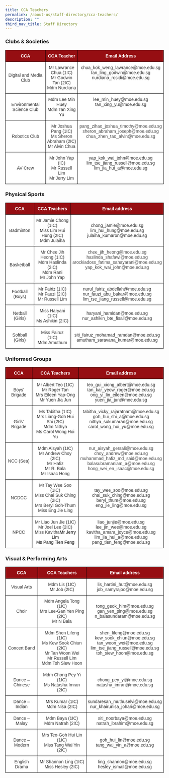 ```yaml
---
title: CCA Teachers
permalink: /about-us/staff-directory/cca-teachers/
description: ""
third_nav_title: Staff Directory
---
```

### Clubs &amp; Societies

<style type="text/css">
.tg  {border-collapse:collapse;border-spacing:0;}
.tg td{border-color:black;border-style:solid;border-width:1px;font-family:Arial, sans-serif;font-size:14px;
  overflow:hidden;padding:10px 5px;word-break:normal;}
.tg th{border-color:black;border-style:solid;border-width:1px;font-family:Arial, sans-serif;font-size:14px;
  font-weight:normal;overflow:hidden;padding:10px 5px;word-break:normal;}
.tg .tg-96bg{background-color:#FFF;color:#444;text-align:center;vertical-align:top}
.tg .tg-m8pc{background-color:#960E12;color:#FFF;font-weight:bold;text-align:center;vertical-align:middle}
.tg .tg-9r35{background-color:#FFF;color:#343434;text-align:center;vertical-align:middle}
.tg .tg-tyn3{background-color:#FFF;color:#343434;text-align:center;vertical-align:top}
</style>
<table class="tg">
<thead>
  <tr>
    <th class="tg-m8pc"><span style="font-weight:bold;color:#FFF;background-color:#960E12">CCA</span></th>
    <th class="tg-m8pc"><span style="font-weight:bold;color:#FFF;background-color:#960E12">CCA Teacher</span></th>
    <th class="tg-m8pc"><span style="font-weight:bold;color:#FFF;background-color:#960E12">Email Address</span></th>
  </tr>
</thead>
<tbody>
  <tr>
    <td class="tg-9r35"><span style="color:#343434;background-color:#FFF">Digital and Media Club</span></td>
    <td class="tg-tyn3"><span style="color:#343434">Mr Lawrance Chua (1IC)</span><br><span style="color:#343434">Mr Godwin Tan (2IC)</span><br><span style="color:#343434">Mdm Nurdiana</span></td>
    <td class="tg-tyn3"><span style="color:#343434">chua_kok_weng_lawrance@moe.edu.sg</span><br><span style="color:#343434">tan_ling_godwin@moe.edu.sg</span><br><span style="color:#343434">nurdiana_rosidi@moe.edu.sg</span></td>
  </tr>
  <tr>
    <td class="tg-9r35"><span style="color:#343434;background-color:#FFF">Environmental Science Club</span></td>
    <td class="tg-tyn3"><span style="color:#343434">Mdm Lee Min Huey</span><br><span style="color:#343434">Mdm Tan Xing Yu</span></td>
    <td class="tg-tyn3"><span style="color:#343434">lee_min_huey@moe.edu.sg</span><br><span style="color:#343434">tan_xing_yu@moe.edu.sg</span></td>
  </tr>
  <tr>
    <td class="tg-9r35"><span style="color:#343434;background-color:#FFF">Robotics Club</span></td>
    <td class="tg-tyn3"><span style="color:#343434">Mr Joshua Pang (1IC)</span><br><span style="color:#343434">Ms Sheron Abraham (2IC)</span><br>Mr Alvin Chua</td>
    <td class="tg-96bg">pang_zihao_joshua_timothy@moe.edu.sg<br>sheron_abraham_joseph@moe.edu.sg<br>chua_zhen_tao_alvin@moe.edu.sg</td>
  </tr>
  <tr>
    <td class="tg-9r35"><span style="color:#343434;background-color:#FFF"> AV Crew</span></td>
    <td class="tg-9r35"><span style="color:#343434;background-color:#FFF">Mr John Yap (IC)</span><br><span style="color:#343434;background-color:#FFF">Mr Russell Lim</span><br><span style="color:#343434;background-color:#FFF">Mr Jerry Lim</span></td>
    <td class="tg-tyn3"><span style="color:#343434"> yap_kok_wai_john@moe.edu.sg</span><br><span style="color:#343434">lim_tse_jiang_russell@moe.edu.sg</span><br><span style="color:#343434">lim_jia_hui_a@moe.edu.sg</span></td>
  </tr>
</tbody>
</table>

### Physical Sports

<style type="text/css">
.tg  {border-collapse:collapse;border-spacing:0;}
.tg td{border-color:black;border-style:solid;border-width:1px;font-family:Arial, sans-serif;font-size:14px;
  overflow:hidden;padding:10px 5px;word-break:normal;}
.tg th{border-color:black;border-style:solid;border-width:1px;font-family:Arial, sans-serif;font-size:14px;
  font-weight:normal;overflow:hidden;padding:10px 5px;word-break:normal;}
.tg .tg-96bg{background-color:#FFF;color:#444;text-align:center;vertical-align:top}
.tg .tg-hzgw{background-color:#960E12;color:#FFF;font-weight:bold;text-align:center;vertical-align:top}
.tg .tg-9r35{background-color:#FFF;color:#343434;text-align:center;vertical-align:middle}
.tg .tg-tyn3{background-color:#FFF;color:#343434;text-align:center;vertical-align:top}
</style>
<table class="tg">
<thead>
  <tr>
    <th class="tg-hzgw"><span style="font-weight:bold;color:#FFF;background-color:#960E12">CCA</span></th>
    <th class="tg-hzgw"><span style="font-weight:bold;color:#FFF;background-color:#960E12">CCA Teachers</span></th>
    <th class="tg-hzgw"><span style="font-weight:bold;color:#FFF;background-color:#960E12">Email address</span></th>
  </tr>
</thead>
<tbody>
  <tr>
    <td class="tg-9r35"><span style="color:#343434;background-color:#FFF">Badminton</span></td>
    <td class="tg-tyn3"><span style="color:#343434">Mr Jamie Chong (1IC)</span><br><span style="color:#343434">Miss Lim Hui Hung (2IC)</span><br><span style="color:#343434">Mdm Julaiha</span></td>
    <td class="tg-9r35"><span style="color:#343434;background-color:#FFF">chong_jamie@moe.edu.sg</span><br><span style="color:#343434;background-color:#FFF">lim_hui_hung@moe.edu.sg</span><br><span style="color:#343434;background-color:#FFF">julaiha_kumaron@moe.edu.sg</span></td>
  </tr>
  <tr>
    <td class="tg-9r35"><span style="color:#343434;background-color:#FFF">Basketball</span></td>
    <td class="tg-tyn3"><span style="color:#343434">Mr Chee Jih Heong (1IC)</span><br><span style="color:#343434">Mdm Haslinda (2IC)</span><br><span style="color:#343434">Mdm Rani</span><br>Mr John Yap</td>
    <td class="tg-96bg">chee_jih_heong@moe.edu.sg<br>haslinda_shafawi@moe.edu.sg<br>arockiadoss_fatima_sahayarani@moe.edu.sg<br>yap_kok_wai_john@moe.edu.sg</td>
  </tr>
  <tr>
    <td class="tg-9r35"><span style="color:#343434;background-color:#FFF">Football (Boys)</span></td>
    <td class="tg-9r35"><span style="color:#343434;background-color:#FFF">Mr Fairiz (1IC)</span><br><span style="color:#343434;background-color:#FFF">Mr Fauzi (2IC)</span><br><span style="color:#343434;background-color:#FFF">Mr Russell Lim</span></td>
    <td class="tg-9r35"><span style="color:#343434;background-color:#FFF">nurul_fairiz_abdellah@moe.edu.sg</span><br><span style="color:#343434;background-color:#FFF">nur_fauzi_abu_bakar@moe.edu.sg</span><br><span style="color:#343434;background-color:#FFF">lim_tse_jiang_russell@moe.edu.sg</span></td>
  </tr>
  <tr>
    <td class="tg-9r35"><span style="color:#343434;background-color:#FFF">Netball (Girls)</span></td>
    <td class="tg-9r35"><span style="color:#343434;background-color:#FFF">Miss Haryani (1IC)</span><br><span style="color:#343434;background-color:#FFF">Ms Ashikin (2IC)</span></td>
    <td class="tg-9r35"><span style="color:#343434;background-color:#FFF">haryani_hamidan@moe.edu.sg </span><br><span style="color:#343434;background-color:#FFF">nur_ashikin_bte_fisall@moe.edu.sg</span></td>
  </tr>
  <tr>
    <td class="tg-9r35"><span style="color:#343434;background-color:#FFF">Softball (Girls)</span></td>
    <td class="tg-9r35"><span style="color:#343434;background-color:#FFF">Miss Fairuz (1IC)</span><br><span style="color:#343434;background-color:#FFF">Mdm Amuthum</span></td>
    <td class="tg-9r35"><span style="color:#343434;background-color:#FFF">siti_fairuz_mohamad_ramdan@moe.edu.sg</span><br><span style="color:#343434;background-color:#FFF">amutham_saravana_kumar@moe.edu.sg</span></td>
  </tr>
</tbody>
</table>

### Uniformed Groups

<style type="text/css">
.tg  {border-collapse:collapse;border-spacing:0;}
.tg td{border-color:black;border-style:solid;border-width:1px;font-family:Arial, sans-serif;font-size:14px;
  overflow:hidden;padding:10px 5px;word-break:normal;}
.tg th{border-color:black;border-style:solid;border-width:1px;font-family:Arial, sans-serif;font-size:14px;
  font-weight:normal;overflow:hidden;padding:10px 5px;word-break:normal;}
.tg .tg-96bg{background-color:#FFF;color:#444;text-align:center;vertical-align:top}
.tg .tg-hzgw{background-color:#960E12;color:#FFF;font-weight:bold;text-align:center;vertical-align:top}
.tg .tg-9r35{background-color:#FFF;color:#343434;text-align:center;vertical-align:middle}
.tg .tg-tyn3{background-color:#FFF;color:#343434;text-align:center;vertical-align:top}
</style>
<table class="tg">
<thead>
  <tr>
    <th class="tg-hzgw"><span style="font-weight:bold;color:#FFF;background-color:#960E12">CCA</span></th>
    <th class="tg-hzgw"><span style="font-weight:bold;color:#FFF;background-color:#960E12">CCA Teachers</span></th>
    <th class="tg-hzgw"><span style="font-weight:bold;color:#FFF;background-color:#960E12">Email address</span></th>
  </tr>
</thead>
<tbody>
  <tr>
    <td class="tg-9r35"><span style="color:#343434;background-color:#FFF">Boys’ Brigade</span></td>
    <td class="tg-tyn3"><span style="color:#343434">Mr Albert Teo (1IC)</span><br><span style="color:#343434">Mr Roger Tan</span><br><span style="color:#343434">Mrs Eileen Yap-Ong</span><br><span style="color:#343434">Mr Yuen Jia Jun</span></td>
    <td class="tg-9r35"><span style="color:#343434;background-color:#FFF">teo_gui_xiong_albert@moe.edu.sg</span><br><span style="color:#343434;background-color:#FFF">tan_kar_yeow_roger@moe.edu.sg</span><br><span style="color:#343434;background-color:#FFF">ong_yi_lin_eileen@moe.edu.sg</span><br><span style="color:#343434;background-color:#FFF">yuen_jia_jun@moe.edu.sg</span></td>
  </tr>
  <tr>
    <td class="tg-9r35"><span style="color:#343434;background-color:#FFF">Girls’ Brigade</span></td>
    <td class="tg-tyn3"><span style="color:#343434">Ms Tabitha (1IC)</span><br><span style="color:#343434">Mrs Liang-Goh Hui Shi (2IC)</span><br><span style="color:#343434">Mdm Nithya</span><br><span style="color:#343434">Ms Carol Wong Hoi Yu</span></td>
    <td class="tg-tyn3"><span style="color:#343434">tabitha_vicky_rajaratnam@moe.edu.sg</span><br><span style="color:#343434">goh_hui_shi_a@moe.edu.sg</span><br><span style="color:#343434">nithya_sukumaran@moe.edu.sg</span><br>carol_wong_hoi_yu@moe.edu.sg</td>
  </tr>
  <tr>
    <td class="tg-9r35"><span style="color:#343434;background-color:#FFF">NCC (Sea)</span></td>
    <td class="tg-tyn3"><span style="color:#343434">Mdm Aisyah (1IC)</span><br><span style="color:#343434">Mr Andrew Choy (2IC)</span><br><span style="color:#343434">Mr Hafiz</span><br>Mr R. Bala<br>Mr Isaac Hong</td>
    <td class="tg-96bg">nur_aisyah_gersali@moe.edu.sg<br>choy_andrew@moe.edu.sg<br>muhammad_hafiz_md_said@moe.edu.sg<br>balasubramaniam_a@moe.edu.sg<br>hong_wei_en_isaac@moe.edu.sg</td>
  </tr>
  <tr>
    <td class="tg-9r35"><span style="color:#343434;background-color:#FFF">NCDCC</span></td>
    <td class="tg-tyn3"><span style="color:#343434">Mr Tay Wee Soo (1IC)</span><br><span style="color:#343434">Miss Chai Suk Ching (2IC)</span><br><span style="color:#343434">Mrs Beryl Goh-Thum</span><br><span style="color:#343434">Miss Eng Jie Ling</span></td>
    <td class="tg-9r35"><span style="color:#343434;background-color:#FFF">tay_wee_soo@moe.edu.sg</span><br><span style="color:#343434;background-color:#FFF">chai_suk_ching@moe.edu.sg</span><br><span style="color:#343434;background-color:#FFF">beryl_thum@moe.edu.sg</span><br><span style="color:#343434;background-color:#FFF">eng_jie_ling@moe.edu.sg</span></td>
  </tr>
  <tr>
    <td class="tg-9r35"><span style="color:#343434;background-color:#FFF">NPCC</span></td>
    <td class="tg-tyn3"><span style="color:#343434">Mr Liao Jun Jie (1IC)</span><br><span style="color:#343434">Mr Joel Lee (2IC)</span><br><span style="color:#343434">Miss Kavitha</span><span style="font-weight:400;color:#000">Mr Jerry Lim</span><br><span style="font-weight:400;color:#000">Ms Pang Tien Feng</span></td>
    <td class="tg-tyn3"><span style="color:#343434">liao_junjie@moe.edu.sg</span><br><span style="color:#343434">lee_jin_wee@moe.edu.sg</span><br><span style="color:#343434">kavitha_amara_joyce@moe.edu.sg</span><br><span style="color:#343434">lim_jia_hui_a@moe.edu.sg</span><br>pang_tien_feng@moe.edu.sg</td>
  </tr>
</tbody>
</table>

### Visual &amp; Performing Arts

<style type="text/css">
.tg  {border-collapse:collapse;border-spacing:0;}
.tg td{border-color:black;border-style:solid;border-width:1px;font-family:Arial, sans-serif;font-size:14px;
  overflow:hidden;padding:10px 5px;word-break:normal;}
.tg th{border-color:black;border-style:solid;border-width:1px;font-family:Arial, sans-serif;font-size:14px;
  font-weight:normal;overflow:hidden;padding:10px 5px;word-break:normal;}
.tg .tg-hzgw{background-color:#960E12;color:#FFF;font-weight:bold;text-align:center;vertical-align:top}
.tg .tg-9r35{background-color:#FFF;color:#343434;text-align:center;vertical-align:middle}
.tg .tg-tyn3{background-color:#FFF;color:#343434;text-align:center;vertical-align:top}
</style>
<table class="tg">
<thead>
  <tr>
    <th class="tg-hzgw"><span style="font-weight:bold;color:#FFF;background-color:#960E12">CCA</span></th>
    <th class="tg-hzgw"><span style="font-weight:bold;color:#FFF;background-color:#960E12">CCA Teachers</span></th>
    <th class="tg-hzgw"><span style="font-weight:bold;color:#FFF;background-color:#960E12">Email address</span></th>
  </tr>
</thead>
<tbody>
  <tr>
    <td class="tg-9r35"><span style="color:#343434;background-color:#FFF">Visual Arts</span></td>
    <td class="tg-9r35"><span style="color:#343434;background-color:#FFF">Mdm Lis (1IC)</span><br><span style="color:#343434;background-color:#FFF">Mr Job (2IC)</span></td>
    <td class="tg-9r35"><span style="color:#343434;background-color:#FFF">lis_hartini_hut@moe.edu.sg</span><br><span style="color:#343434;background-color:#FFF">job_samyrajoo@moe.edu.sg</span></td>
  </tr>
  <tr>
    <td class="tg-9r35"><span style="color:#343434;background-color:#FFF">Choir</span></td>
    <td class="tg-9r35"><span style="color:#343434;background-color:#FFF">Mdm Angela Tong (1IC)</span><br><span style="color:#343434;background-color:#FFF">Mrs Lee-Gan Yen Ping (2IC)</span><br><span style="color:#343434;background-color:#FFF">Mr N Bala</span><br></td>
    <td class="tg-9r35"><span style="color:#343434;background-color:#FFF">tong_geok_him@moe.edu.sg</span><br><span style="color:#343434;background-color:#FFF">gan_yen_ping@moe.edu.sg</span><br><span style="color:#343434;background-color:#FFF">n_balasundaram@moe.edu.sg</span></td>
  </tr>
  <tr>
    <td class="tg-9r35"><span style="color:#343434;background-color:#FFF">Concert Band</span></td>
    <td class="tg-tyn3"><span style="color:#343434">Mdm Shen Lifeng (1IC)</span><br><span style="color:#343434">Ms Kew Sook Chiun (2IC)</span><br><span style="color:#343434">Mr Tan Woon Wei</span><br><span style="color:#343434">Mr Russell Lim</span><br><span style="color:#343434">Mdm Toh Siew Hoon</span></td>
    <td class="tg-tyn3"><span style="color:#343434">shen_lifeng@moe.edu.sg</span><br><span style="color:#343434">kew_sook_chiun@moe.edu.sg</span><br><span style="color:#343434">tan_woon_wei@moe.edu.sg</span><br><span style="color:#343434">lim_tse_jiang_russell@moe.edu.sg</span><br><span style="color:#343434">toh_siew_hoon@moe.edu.sg</span></td>
  </tr>
  <tr>
    <td class="tg-9r35"><span style="color:#343434;background-color:#FFF">Dance – Chinese</span></td>
    <td class="tg-9r35"><span style="color:#343434;background-color:#FFF">Mdm Chong Pey Yi (1IC)</span><br><span style="color:#343434;background-color:#FFF">Ms Natasha Imran (2IC)</span></td>
    <td class="tg-9r35"><span style="color:#343434;background-color:#FFF">chong_pey_yi@moe.edu.sg </span><br><span style="color:#343434;background-color:#FFF">natasha_imran@moe.edu.sg</span></td>
  </tr>
  <tr>
    <td class="tg-9r35"><span style="color:#343434;background-color:#FFF">Dance – Indian</span></td>
    <td class="tg-9r35"><span style="color:#343434;background-color:#FFF">Mrs Kumar (1IC)</span><br><span style="color:#343434;background-color:#FFF">Mdm Nisa (2IC)</span></td>
    <td class="tg-9r35"><span style="color:#343434;background-color:#FFF">sundaresan_muthuselvi@moe.edu.sg</span><br><span style="color:#343434;background-color:#FFF">nur_khairunisa_johari@moe.edu.sg</span></td>
  </tr>
  <tr>
    <td class="tg-9r35"><span style="color:#343434;background-color:#FFF">Dance – Malay</span></td>
    <td class="tg-9r35"><span style="color:#343434;background-color:#FFF">Mdm Baya (1IC)</span><br><span style="color:#343434;background-color:#FFF">Mdm Natrah (2IC)</span></td>
    <td class="tg-9r35"><span style="color:#343434;background-color:#FFF">siti_noorbaya@moe.edu.sg </span><br><span style="color:#343434;background-color:#FFF">natrah_ibrahim@moe.edu.sg</span></td>
  </tr>
  <tr>
    <td class="tg-9r35"><span style="color:#343434;background-color:#FFF">Dance – Modern</span></td>
    <td class="tg-9r35"><span style="color:#343434;background-color:#FFF">Mrs Teo-Goh Hui Lin (1IC)</span><br><span style="color:#343434;background-color:#FFF">Miss Tang Wai Yin (2IC)</span></td>
    <td class="tg-9r35"><span style="color:#343434;background-color:#FFF">goh_hui_lin@moe.edu.sg</span><br><span style="color:#343434;background-color:#FFF">tang_wai_yin_a@moe.edu.sg</span></td>
  </tr>
  <tr>
    <td class="tg-9r35"><span style="color:#343434;background-color:#FFF">English Drama</span></td>
    <td class="tg-9r35"><span style="color:#343434;background-color:#FFF">Mr Shannon Ling (1IC)</span><br><span style="color:#343434;background-color:#FFF">Miss Hesley (2IC)</span></td>
    <td class="tg-9r35"><span style="color:#343434;background-color:#FFF">ling_shannon@moe.edu.sg</span><br><span style="color:#343434;background-color:#FFF">hesley_ismail@moe.edu.sg</span></td>
  </tr>
</tbody>
</table>